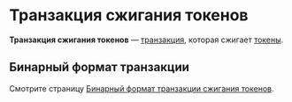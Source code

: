 # Транзакция сжигания токенов

**Транзакция сжигания токенов** — [транзакция](/blockchain/transaction.md), которая сжигает [токены](/blockchain/token.md).

## Бинарный формат транзакции

Смотрите страницу [Бинарный формат транзакции сжигания токенов](/blockchain/binary-format/transaction-binary-format/burn-transaction-binary-format.md).
